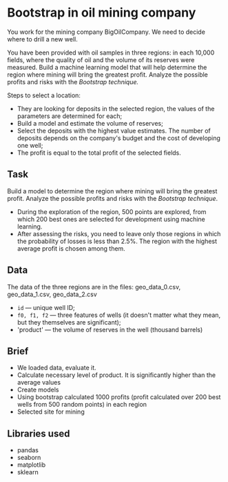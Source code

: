 # Bootstrap in oil mining company

You work for the mining company BigOilCompany. We need to decide where to drill a new well.

You have been provided with oil samples in three regions: in each 10,000 fields, where the quality of oil and the volume of its reserves were measured. Build a machine learning model that will help determine the region where mining will bring the greatest profit. Analyze the possible profits and risks with the *Bootstrap technique.*

Steps to select a location:

- They are looking for deposits in the selected region, the values of the parameters are determined for each;
- Build a model and estimate the volume of reserves;
- Select the deposits with the highest value estimates. The number of deposits depends on the company's budget and the cost of developing one well;
- The profit is equal to the total profit of the selected fields.


## Task

Build a model to determine the region where mining will bring the greatest profit. Analyze the possible profits and risks with the *Bootstrap technique*.

- During the exploration of the region, 500 points are explored, from which 200 best ones are selected for development using machine learning.
- After assessing the risks, you need to leave only those regions in which the probability of losses is less than 2.5%. The region with the highest average profit is chosen among them.

## Data
The data of the three regions are in the files: geo_data_0.csv, geo_data_1.csv, geo_data_2.csv

- `id` — unique well ID;
- `f0, f1, f2` — three features of wells (it doesn't matter what they mean, but they themselves are significant);
- 'product' — the volume of reserves in the well (thousand barrels)

## Brief
- We loaded data, evaluate it.
- Calculate necessary level of product. It is significantly higher than the average values
- Create models
- Using bootstrap calculated 1000 profits (profit calculated over 200 best wells from 500 random points) in each region
- Selected site for mining


## Libraries used

- pandas
- seaborn
- matplotlib
- sklearn
